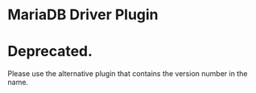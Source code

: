 # MariaDB Driver Plugin

# Deprecated.

Please use the alternative plugin that contains the version number in the name.
